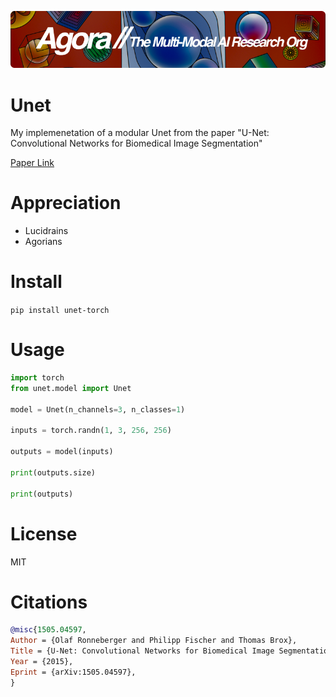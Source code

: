 [![Multi-Modality](agorabanner.png)](https://discord.gg/qUtxnK2NMf)

# Unet
My implemenetation of a modular Unet from the paper "U-Net: Convolutional Networks for Biomedical Image Segmentation"

[Paper Link](https://arxiv.org/abs/1505.04597)

# Appreciation
* Lucidrains
* Agorians


# Install
`pip install unet-torch`

# Usage
```python
import torch
from unet.model import Unet

model = Unet(n_channels=3, n_classes=1)

inputs = torch.randn(1, 3, 256, 256)

outputs = model(inputs)

print(outputs.size)

print(outputs)

```

# License
MIT

# Citations
```bibtex
@misc{1505.04597,
Author = {Olaf Ronneberger and Philipp Fischer and Thomas Brox},
Title = {U-Net: Convolutional Networks for Biomedical Image Segmentation},
Year = {2015},
Eprint = {arXiv:1505.04597},
}
```